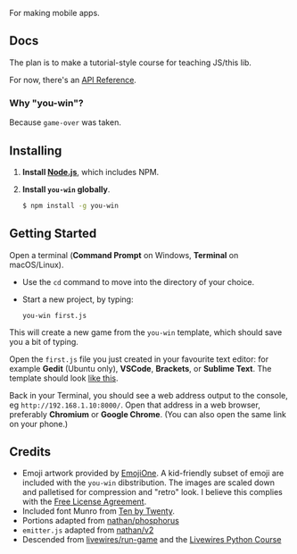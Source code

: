 
For making mobile apps.

## Docs ##

The plan is to make a tutorial-style course for teaching JS/this lib.

For now, there's an [API Reference](sheets/Reference.md).


### Why "you-win"? ###

Because `game-over` was taken.


## Installing ##

 1. **Install [Node.js](https://nodejs.org/en/download/)**, which includes NPM.

 2. **Install `you-win` globally**.

    ```sh
    $ npm install -g you-win
    ```


## Getting Started ##

Open a terminal (**Command Prompt** on Windows, **Terminal** on macOS/Linux).

  * Use the `cd` command to move into the directory of your choice.
  * Start a new project, by typing:

    ```
    you-win first.js
    ```

This will create a new game from the `you-win` template, which should save you a bit of typing.

Open the `first.js` file you just created in your favourite text editor: for example **Gedit** (Ubuntu only), **VSCode**, **Brackets**, or **Sublime Text**. The template should look [like this](https://github.com/livewires/you-win/blob/master/README.md).

Back in your Terminal, you should see a web address output to the console, eg `http://192.168.1.10:8000/`. Open that address in a web browser, preferably **Chromium** or **Google Chrome**. (You can also open the same link on your phone.)


## Credits ##

* Emoji artwork provided by [EmojiOne](https://www.emojione.com/). A kid-friendly subset of emoji are included with the `you-win` dibstribution. The images are scaled down and palletised for compression and "retro" look. I believe this complies with the [Free License Agreement](https://d2gx6z0drfblcq.cloudfront.net/license-free.pdf).
* Included font Munro from [Ten by Twenty](http://tenbytwenty.com/?xxxx_posts=munro).
* Portions adapted from [nathan/phosphorus](https://github.com/nathan/phosphorus)
* `emitter.js` adapted from [nathan/v2](https://github.com/nathan/v2/blob/5ce1713a757a0b6993d003b532072bc093598860/emitter.js)
* Descended from [livewires/run-game](https://github.com/livewires/run-game) and the [Livewires Python Course](https://github.com/livewires/python)

